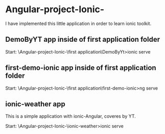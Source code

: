 # Angular-project-Ionic-

I have implemented this little application in order to learn ionic toolkit.

## DemoByYT app inside of first application folder

Start: \Angular-project-Ionic-\first application\DemoByYt>ionic serve

## first-demo-ionic app inside of first application folder

Start: \Angular-project-Ionic-\first application\first-demo-ionic>ng serve

## ionic-weather app

This is a simple application with ionic-Angular, coveres by YT.

Start: \Angular-project-Ionic-\ionic-weather>ionic serve